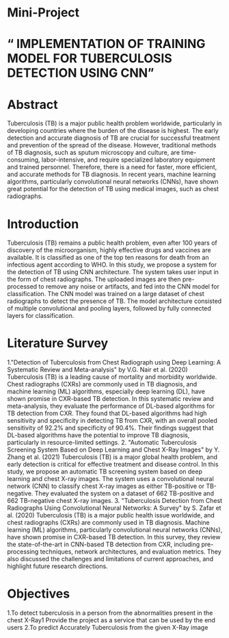 # Mini-Project
# “ IMPLEMENTATION OF TRAINING MODEL FOR TUBERCULOSIS DETECTION USING CNN”
# Abstract
Tuberculosis (TB) is a major public health problem worldwide, particularly in developing
countries where the burden of the disease is highest. The early detection and accurate diagnosis of
TB are crucial for successful treatment and prevention of the spread of the disease. However,
traditional methods of TB diagnosis, such as sputum microscopy and culture, are time-consuming,
labor-intensive, and require specialized laboratory equipment and trained personnel. Therefore,
there is a need for faster, more efficient, and accurate methods for TB diagnosis. In recent years,
machine learning algorithms, particularly convolutional neural networks (CNNs), have shown
great potential for the detection of TB using medical images, such as chest radiographs.
# Introduction
Tuberculosis (TB) remains a public health problem, even after 100 years of discovery of the
microorganism, highly effective drugs and vaccines are available. It is classified as one of
the top ten reasons for death from an infectious agent according to WHO.
In this study, we propose a system for the detection of TB using CNN architecture. The
system takes user input in the form of chest radiographs. The uploaded images are then pre-
processed to remove any noise or artifacts, and fed into the CNN model for classification.
The CNN model was trained on a large dataset of chest radiographs to detect the presence
of TB. The model architecture consisted of multiple convolutional and pooling layers,
followed by fully connected layers for classification.
# Literature Survey
1.&quot;Detection of Tuberculosis from Chest Radiograph using Deep Learning: A Systematic
Review and Meta-analysis&quot; by V.G. Nair et al. (2020)
Tuberculosis (TB) is a leading cause of mortality and morbidity worldwide. Chest
radiographs (CXRs) are commonly used in TB diagnosis, and machine learning (ML)
algorithms, especially deep learning (DL), have shown promise in CXR-based TB
detection. In this systematic review and meta-analysis, they evaluate the performance of
DL-based algorithms for TB detection from CXR. They found that DL-based algorithms
had high sensitivity and specificity in detecting TB from CXR, with an overall pooled
sensitivity of 92.2% and specificity of 90.4%. Their findings suggest that DL-based
algorithms have the potential to improve TB diagnosis, particularly in resource-limited
settings.
2. &quot;Automatic Tuberculosis Screening System Based on Deep Learning and Chest X-Ray Images&quot;
by Y. Zhang et al. (2021)
Tuberculosis (TB) is a major global health problem, and early detection is critical for effective
treatment and disease control. In this study, we propose an automatic TB screening system based
on deep learning and chest X-ray images. The system uses a convolutional neural network (CNN)
to classify chest X-ray images as either TB-positive or TB-negative. They evaluated the system on
a dataset of 662 TB-positive and 662 TB-negative chest X-ray images.
3. &quot;Tuberculosis Detection from Chest Radiographs Using Convolutional Neural Networks: A
Survey&quot; by S. Zafar et al. (2020)
Tuberculosis (TB) is a major public health issue worldwide, and chest radiographs (CXRs) are
commonly used in TB diagnosis. Machine learning (ML) algorithms, particularly convolutional
neural networks (CNNs), have shown promise in CXR-based TB detection. In this survey, they
review the state-of-the-art in CNN-based TB detection from CXR, including pre-processing
techniques, network architectures, and evaluation metrics. They also discussed the challenges and
limitations of current approaches, and highlight future research directions.

# Objectives
1.To detect tuberculosis in a person from the abnormalities present in the chest X-Ray1
Provide the project as a service that can be used by the end users
2.To predict Accurately Tuberculosis from the given X-Ray image
